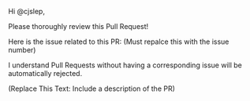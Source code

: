 Hi @cjslep,

Please thoroughly review this Pull Request!

Here is the issue related to this PR: (Must repalce this with the issue number)

I understand Pull Requests without having a corresponding issue will be
automatically rejected.

(Replace This Text: Include a description of the PR)
